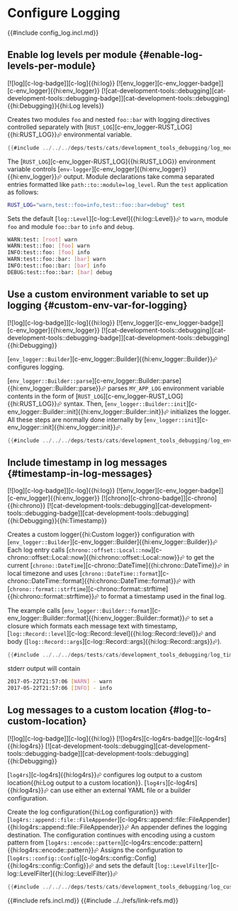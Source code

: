 # Configure Logging

{{#include config_log.incl.md}}

## Enable log levels per module {#enable-log-levels-per-module}

[![log][c-log-badge]][c-log]{{hi:log}}  [![env_logger][c-env_logger-badge]][c-env_logger]{{hi:env_logger}}  [![cat-development-tools::debugging][cat-development-tools::debugging-badge]][cat-development-tools::debugging]{{hi:Debugging}}{{hi:Log levels}}

Creates two modules `foo` and nested `foo::bar` with logging directives controlled separately with [`RUST_LOG`][c-env_logger-RUST_LOG]{{hi:RUST_LOG}}⮳ environmental variable.

```rust
{{#include ../../../deps/tests/cats/development_tools_debugging/log_mod.rs:example}}
```

The [`RUST_LOG`][c-env_logger-RUST_LOG]{{hi:RUST_LOG}} environment variable controls [`env-logger`][c-env_logger]{{hi:env_logger}}{{hi:env_logger}}⮳ output. Module declarations take comma separated entries formatted like `path::to::module=log_level`. Run the `test` application as follows:

```bash
RUST_LOG="warn,test::foo=info,test::foo::bar=debug" test
```

Sets the default [`log::Level`][c-log::Level]{{hi:log::Level}}⮳ to `warn`, module `foo` and module `foo::bar` to `info` and `debug`.

```bash
WARN:test: [root] warn
WARN:test::foo: [foo] warn
INFO:test::foo: [foo] info
WARN:test::foo::bar: [bar] warn
INFO:test::foo::bar: [bar] info
DEBUG:test::foo::bar: [bar] debug
```

## Use a custom environment variable to set up logging {#custom-env-var-for-logging}

[![log][c-log-badge]][c-log]{{hi:log}}  [![env_logger][c-env_logger-badge]][c-env_logger]{{hi:env_logger}}  [![cat-development-tools::debugging][cat-development-tools::debugging-badge]][cat-development-tools::debugging]{{hi:Debugging}}

[`env_logger::Builder`][c-env_logger::Builder]{{hi:env_logger::Builder}}⮳ configures logging.

[`env_logger::Builder::parse`][c-env_logger::Builder::parse]{{hi:env_logger::Builder::parse}}⮳ parses `MY_APP_LOG`
environment variable contents in the form of [`RUST_LOG`][c-env_logger-RUST_LOG]{{hi:RUST_LOG}}⮳ syntax.
Then, [`env_logger::Builder::init`][c-env_logger::Builder::init]{{hi:env_logger::Builder::init}}⮳ initializes the logger.
All these steps are normally done internally by [`env_logger::init`][c-env_logger::init]{{hi:env_logger::init}}⮳.

```rust
{{#include ../../../deps/tests/cats/development_tools_debugging/log_env_variable.rs:example}}
```

## Include timestamp in log messages {#timestamp-in-log-messages}

[![log][c-log-badge]][c-log]{{hi:log}}  [![env_logger][c-env_logger-badge]][c-env_logger]{{hi:env_logger}}  [![chrono][c-chrono-badge]][c-chrono]{{hi:chrono}}  [![cat-development-tools::debugging][cat-development-tools::debugging-badge]][cat-development-tools::debugging]{{hi:Debugging}}{{hi:Timestamp}}

Creates a custom logger{{hi:Custom logger}} configuration with [`env_logger::Builder`][c-env_logger::Builder]{{hi:env_logger::Builder}}⮳
Each log entry calls [`chrono::offset::Local::now`][c-chrono::offset::Local::now]{{hi:chrono::offset::Local::now}}⮳ to get the current [`chrono::DateTime`][c-chrono::DateTime]{{hi:chrono::DateTime}}⮳ in local timezone and uses [`chrono::DateTime::format`][c-chrono::DateTime::format]{{hi:chrono::DateTime::format}}⮳ with [`chrono::format::strftime`][c-chrono::format::strftime]{{hi:chrono::format::strftime}}⮳ to format a timestamp used in the final log.

The example calls [`env_logger::Builder::format`][c-env_logger::Builder::format]{{hi:env_logger::Builder::format}}⮳ to set a closure which formats each message text with timestamp, [`log::Record::level`][c-log::Record::level]{{hi:log::Record::level}}⮳ and body ([`log::Record::args`][c-log::Record::args]{{hi:log::Record::args}}⮳).

```rust
{{#include ../../../deps/tests/cats/development_tools_debugging/log_timestamp.rs:example}}
```

stderr output will contain

```sh
2017-05-22T21:57:06 [WARN] - warn
2017-05-22T21:57:06 [INFO] - info
```

## Log messages to a custom location {#log-to-custom-location}

[![log][c-log-badge]][c-log]{{hi:log}}  [![log4rs][c-log4rs-badge]][c-log4rs]{{hi:log4rs}}  [![cat-development-tools::debugging][cat-development-tools::debugging-badge]][cat-development-tools::debugging]{{hi:Debugging}}

[`log4rs`][c-log4rs]{{hi:log4rs}}⮳ configures log output to a custom location{{hi:Log output to a custom location}}. [`log4rs`][c-log4rs]{{hi:log4rs}}⮳ can use either an external YAML file or a builder configuration.

Create the log configuration{{hi:Log configuration}} with [`log4rs::append::file::FileAppender`][c-log4rs::append::file::FileAppender]{{hi:log4rs::append::file::FileAppender}}⮳ An appender defines the logging destination. The configuration continues with encoding using a custom pattern from [`log4rs::encode::pattern`][c-log4rs::encode::pattern]{{hi:log4rs::encode::pattern}}⮳ Assigns the configuration to [`log4rs::config::Config`][c-log4rs::config::Config]{{hi:log4rs::config::Config}}⮳ and sets the default [`log::LevelFilter`][c-log::LevelFilter]{{hi:log::LevelFilter}}⮳

```rust
{{#include ../../../deps/tests/cats/development_tools_debugging/log_custom.rs:example}}
```

{{#include refs.incl.md}}
{{#include ../../refs/link-refs.md}}

<div class="hidden">
</div>
